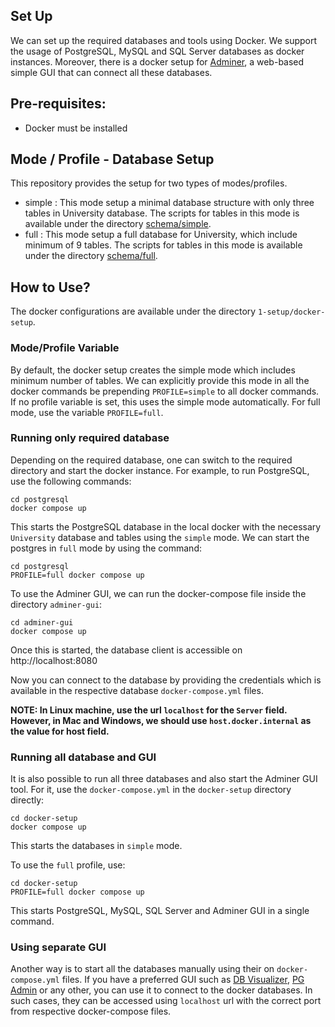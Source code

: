 ## Set Up
We can set up the required databases and tools using Docker. We support the usage of PostgreSQL, MySQL and SQL Server databases as docker instances. Moreover, there is a docker setup for [Adminer](https://www.adminer.org/), a web-based simple GUI that can connect all these databases.

## Pre-requisites:
- Docker must be installed

## Mode / Profile - Database Setup
This repository provides the setup for two types of modes/profiles. 
- simple : This mode setup a minimal database structure with only three tables in University database. The scripts for tables in this mode is available under the directory [schema/simple](../schema/simple).
- full : This mode setup a full database for University, which include minimum of 9 tables. The scripts for tables in this mode is available under the directory [schema/full](../schema/full).

## How to Use?
The docker configurations are available under the directory `1-setup/docker-setup`. 

### Mode/Profile Variable
By default, the docker setup creates the simple mode which includes minimum number of tables. We can explicitly provide this mode in all the docker commands be prepending `PROFILE=simple` to all docker commands. If no profile variable is set, this uses the simple mode automatically. For full mode, use the variable `PROFILE=full`.

### Running only required database

Depending on the required database, one can switch to the required directory and start the docker instance. 
For example, to run PostgreSQL, use the following commands:
```
cd postgresql
docker compose up
```
This starts the PostgreSQL database in the local docker with the necessary `University` database and tables using the `simple` mode. We can start the postgres in `full` mode by using the command:
```
cd postgresql
PROFILE=full docker compose up
```

To use the Adminer GUI, we can run the docker-compose file inside the directory `adminer-gui`:
```
cd adminer-gui
docker compose up
```
Once this is started, the database client is accessible on http://localhost:8080

Now you can connect to the database by providing the credentials which is available in the respective database `docker-compose.yml` files. 

**NOTE: In Linux machine, use the url `localhost` for the `Server` field. However, in Mac and Windows, we should use `host.docker.internal` as the value for host field.**

### Running all database and GUI

It is also possible to run all three databases and also start the Adminer GUI tool. For it, use the `docker-compose.yml` in the `docker-setup` directory directly:
```
cd docker-setup
docker compose up
```
This starts the databases in `simple` mode. 

To use the `full` profile, use:
```
cd docker-setup
PROFILE=full docker compose up
```

This starts PostgreSQL, MySQL, SQL Server and Adminer GUI in a single command. 

### Using separate GUI
Another way is to start all the databases manually using their on `docker-compose.yml` files. If you have a preferred GUI such as [DB Visualizer](https://www.dbvis.com/), [PG Admin](https://www.pgadmin.org/) or any other, you can use it to connect to the docker databases. In such cases, they can be accessed using `localhost` url with the correct port from respective docker-compose files.